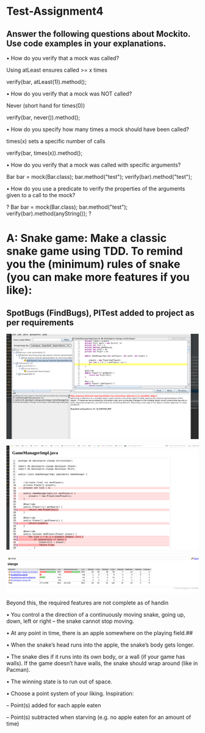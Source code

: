 # Test-Assignment4

## Answer the following questions about Mockito. Use code examples in your explanations.

•	How do you verify that a mock was called?

Using atLeast ensures called >= x times

verify(bar, atLeast(1)).method();

•	How do you verify that a mock was NOT called?

Never (short hand for times(0))

verify(bar, never()).method();

•	How do you specify how many times a mock should have been called?

times(x) sets a specific number of calls

verify(bar, times(x)).method();


•	How do you verify that a mock was called with specific arguments?

Bar bar = mock(Bar.class);
bar.method("test");
verify(bar).method("test");

•	How do you use a predicate to verify the properties of the arguments given to a call to the mock?

?
Bar bar = mock(Bar.class);
bar.method("test");
verify(bar).method(anyString());
?


# A: Snake game: Make a classic snake game using TDD. To remind you the (minimum) rules of snake (you can make more features if you like):
## SpotBugs (FindBugs), PITest added to project as per requirements

![image](./spotbugs.png)

![image](./pitest.png)

![image](./jacoco.png)


Beyond this, the required features are not complete as of handin

•	You control a the direction of a continuously moving snake, going up, down, left or right – the snake cannot stop moving.

•	At any point in time, there is an apple somewhere on the playing field.## 

•	When the snake’s head runs into the apple, the snake’s body gets longer.

•	The snake dies if it runs into its own body, or a wall (if your game has walls). If the game doesn’t have walls, the snake should wrap around (like in Pacman).

•	The winning state is to run out of space.

•	Choose a point system of your liking. Inspiration:

–	Point(s) added for each apple eaten

–	Point(s) subtracted when starving (e.g. no apple eaten for an amount of time)

